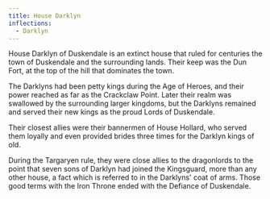 ```yaml
---
title: House Darklyn
inflections:
  - Darklyn
---
```


House Darklyn of Duskendale is an extinct house that ruled for centuries the town of Duskendale and the surrounding lands. Their keep was the Dun Fort, at the top of the hill that dominates the town.

The Darklyns had been petty kings during the Age of Heroes, and their power reached as far as the Crackclaw Point. Later their realm was swallowed by the surrounding larger kingdoms, but the Darklyns remained and served their new kings as the proud Lords of Duskendale.

Their closest allies were their bannermen of House Hollard, who served them loyally and even provided brides three times for the Darklyn kings of old.

During the Targaryen rule, they were close allies to the dragonlords to the point that seven sons of Darklyn had joined the Kingsguard, more than any other house, a fact which is referred to in the Darklyns' coat of arms. Those good terms with the Iron Throne ended with the Defiance of Duskendale.



